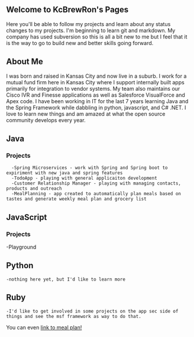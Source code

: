 ## Welcome to KcBrewRon's Pages

Here you'll be able to follow my projects and learn about any status changes to my projects. I'm beginning to learn git and markdown. My company has used subversion so this is all a bit new to me but I feel that it is the way to go to build new and better skills going 
forward.

## About Me

I was born and raised in Kansas City and now live in a suburb. I work for a mutual fund firm here in Kansas City where I support internally built apps primarily for integration to vendor systems. My team also maintains our Cisco IVR and Finesse applications as well as Salesforce VisualForce and Apex code. I have been working in IT for the last 7 years learning Java and the Spring Framework while dabbling in python, javascript, and C# .NET. I love to learn new things and am amazed at what the open source community develops every year.


## Java
### Projects
```
  -Spring Microservices - work with Spring and Spring boot to expiriment with new java and spring features
  -TodoApp - playing with general applicaiton development
  -Customer Relationship Manager - playing with managing contacts, products and outreach
  -MealPlanning - app created to automatically plan meals based on tastes and generate weekly meal plan and grocery list
```
## JavaScript
### Projects
  -Playground
## Python
```
-nothing here yet, but I'd like to learn more

```
## Ruby
```
-I'd like to get involved in some projects on the app sec side of things and see the msf framework as way to do that.
```

You can even [link to meal plan!](https://kcbrewron.github.io/blob/master/ThisWeeksMealPlan.md)
